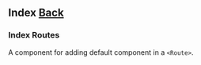 ## Index [Back](./../react_router.md)

### Index Routes

A component for adding default component in a `<Route>`.
